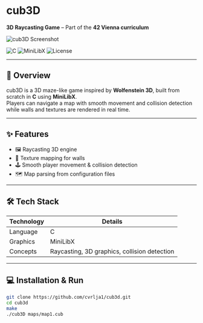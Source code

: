 # cub3D
**3D Raycasting Game** – Part of the **42 Vienna curriculum**

![cub3D Screenshot](path/to/screenshot.png) <!-- Replace with your screenshot or GIF -->

![C](https://img.shields.io/badge/Language-C-00599C?style=for-the-badge&logo=c)
![MiniLibX](https://img.shields.io/badge/Graphics-MiniLibX-FF69B4?style=for-the-badge)
![License](https://img.shields.io/badge/License-Educational-lightgrey?style=for-the-badge)

---

## 🚀 Overview
cub3D is a 3D maze-like game inspired by **Wolfenstein 3D**, built from scratch in **C** using **MiniLibX**.  
Players can navigate a map with smooth movement and collision detection while walls and textures are rendered in real time.

---

## ✨ Features
- 🖼️ Raycasting 3D engine  
- 🎨 Texture mapping for walls  
- 🕹️ Smooth player movement & collision detection  
- 🗺️ Map parsing from configuration files  

---

## 🛠 Tech Stack
| Technology | Details |
|------------|---------|
| Language   | C |
| Graphics   | MiniLibX |
| Concepts   | Raycasting, 3D graphics, collision detection |

---

## 💻 Installation & Run
```bash
git clone https://github.com/cvrlja1/cub3d.git
cd cub3d
make
./cub3D maps/map1.cub
